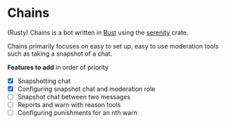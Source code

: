# Chains

(Rusty) Chains is a bot written in [Rust](https://www.rust-lang.org/) using the [serenity](https://docs.rs/serenity/latest/serenity/index.html) crate.

Chains primarily focuses on easy to set up, easy to use moderation tools such as taking a snapshot of a chat.

**Features to add** in order of priority

- [x] Snapshotting chat
- [x] Configuring snapshot chat and moderation role
- [ ] Snapshot chat between two messages
- [ ] Reports and warn with reason tools
- [ ] Configuring punishments for an nth warn
